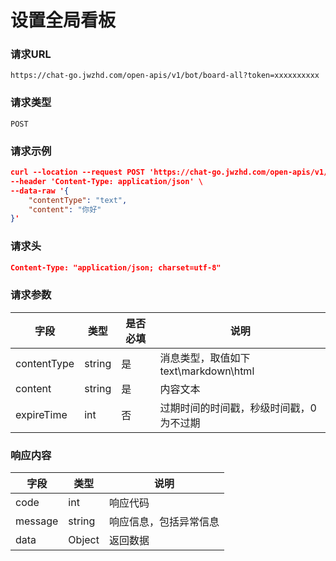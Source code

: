 # 设置全局看板

### 请求URL
`https://chat-go.jwzhd.com/open-apis/v1/bot/board-all?token=xxxxxxxxxx`

### 请求类型
`POST`

### 请求示例
```json
curl --location --request POST 'https://chat-go.jwzhd.com/open-apis/v1/bot/board-all?token=xxxxxxxxxx' \
--header 'Content-Type: application/json' \
--data-raw '{
    "contentType": "text",
    "content": "你好"
}'
```

### 请求头
```json
Content-Type: "application/json; charset=utf-8"
```

### 请求参数
| 字段 | 类型 | 是否必填 | 说明 |
| --- | --- | --- | --- |
| contentType | string | 是 | 消息类型，取值如下<br />text\\markdown\\html |
| content | string | 是 | 内容文本 |
| expireTime | int | 否 | 过期时间的时间戳，秒级时间戳，0 为不过期 |

### 响应内容
| 字段 | 类型 | 说明 | 
| --- | --- | --- | 
| code | int | 响应代码 | 
| message | string | 响应信息，包括异常信息 | 
| data | Object | 返回数据 | 